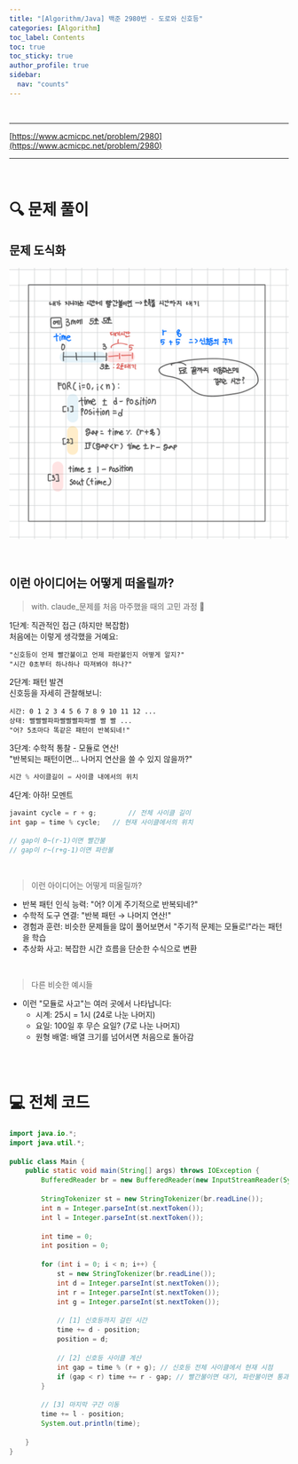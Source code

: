 ```yaml
---
title: "[Algorithm/Java] 백준 2980번 - 도로와 신호등"
categories: [Algorithm]
toc_label: Contents
toc: true
toc_sticky: true
author_profile: true
sidebar:
  nav: "counts"
---
```


<br>

---

[https://www.acmicpc.net/problem/2980](https://www.acmicpc.net/problem/2980)

---

<br>

# 🔍 문제 풀이

## 문제 도식화

![assets/images/2025/2980.png](../../../assets/images/2025/2980.png)

<br>

## 이런 아이디어는 어떻게 떠올릴까?

> with. claude\_문제를 처음 마주했을 때의 고민 과정 🤖

1단계: 직관적인 접근 (하지만 복잡함)<br>
처음에는 이렇게 생각했을 거예요:

```
"신호등이 언제 빨간불이고 언제 파란불인지 어떻게 알지?"
"시간 0초부터 하나하나 따져봐야 하나?"
```

2단계: 패턴 발견<br>
신호등을 자세히 관찰해보니:

```r=3, g=2인 경우:
시간: 0 1 2 3 4 5 6 7 8 9 10 11 12 ...
상태: 빨빨빨파파빨빨빨파파빨 빨 빨 ...
"어? 5초마다 똑같은 패턴이 반복되네!"
```

3단계: 수학적 통찰 - 모듈로 연산!<br>
"반복되는 패턴이면... 나머지 연산을 쓸 수 있지 않을까?"

```java
시간 % 사이클길이 = 사이클 내에서의 위치
```

4단계: 아하! 모멘트<br>

```java
javaint cycle = r + g;        // 전체 사이클 길이
int gap = time % cycle;   // 현재 사이클에서의 위치

// gap이 0~(r-1)이면 빨간불
// gap이 r~(r+g-1)이면 파란불
```

<br>

> 이런 아이디어는 어떻게 떠올릴까?

- 반복 패턴 인식 능력: "어? 이게 주기적으로 반복되네?"
- 수학적 도구 연결: "반복 패턴 → 나머지 연산!"
- 경험과 훈련: 비슷한 문제들을 많이 풀어보면서 "주기적 문제는 모듈로!"라는 패턴을 학습
- 추상화 사고: 복잡한 시간 흐름을 단순한 수식으로 변환

<br>

> 다른 비슷한 예시들

- 이런 "모듈로 사고"는 여러 곳에서 나타납니다:
  - 시계: 25시 = 1시 (24로 나눈 나머지)
  - 요일: 100일 후 무슨 요일? (7로 나눈 나머지)
  - 원형 배열: 배열 크기를 넘어서면 처음으로 돌아감

<br><br>

# 💻 전체 코드

```java
import java.io.*;
import java.util.*;

public class Main {
    public static void main(String[] args) throws IOException {
        BufferedReader br = new BufferedReader(new InputStreamReader(System.in));

        StringTokenizer st = new StringTokenizer(br.readLine());
        int n = Integer.parseInt(st.nextToken());
        int l = Integer.parseInt(st.nextToken());

        int time = 0;
        int position = 0;

        for (int i = 0; i < n; i++) {
            st = new StringTokenizer(br.readLine());
            int d = Integer.parseInt(st.nextToken());
            int r = Integer.parseInt(st.nextToken());
            int g = Integer.parseInt(st.nextToken());

            // [1] 신호등까지 걸린 시간
            time += d - position;
            position = d;

            // [2] 신호등 사이클 계산
            int gap = time % (r + g); // 신호등 전체 사이클에서 현재 시점
            if (gap < r) time += r - gap; // 빨간불이면 대기, 파란불이면 통과
        }

        // [3] 마지막 구간 이동
        time += l - position;
        System.out.println(time);

    }
}
```

<br>
